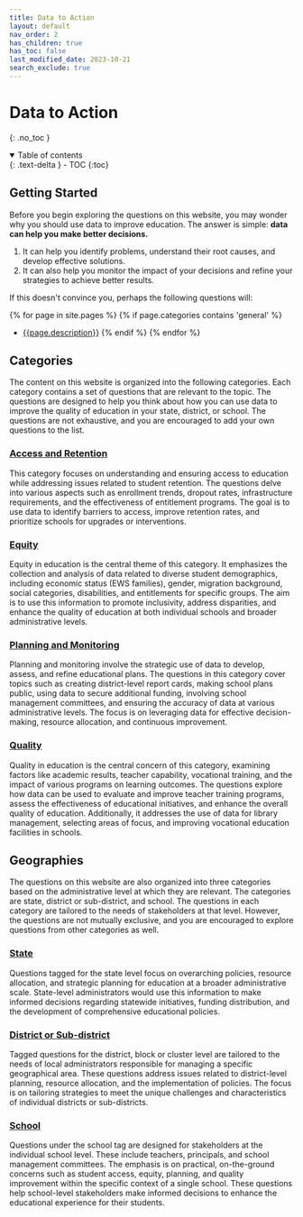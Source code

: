 ```yaml
---
title: Data to Action
layout: default
nav_order: 2
has_children: true
has_toc: false
last_modified_date: 2023-10-21
search_exclude: true
---
```


# Data to Action
{: .no_toc }

<details open markdown="block">
  <summary>
    Table of contents
  </summary>
  {: .text-delta }
- TOC
{:toc}
</details>

## Getting Started
Before you begin exploring the questions on this website, you may wonder why you should use data to improve education. The answer is simple: **data can help you make better decisions.**
1. It can help you identify problems, understand their root causes, and develop effective solutions.
2. It can also help you monitor the impact of your decisions and refine your strategies to achieve better results.

If this doesn't convince you, perhaps the following questions will:

{% for page in site.pages %}
  {% if page.categories contains 'general' %}
  -  [{{page.description}}]({{site.url}}{{page.url}})
  {% endif %}
{% endfor %}

## Categories
The content on this website is organized into the following categories. Each category contains a set of questions that are relevant to the topic. The questions are designed to help you think about how you can use data to improve the quality of education in your state, district, or school. The questions are not exhaustive, and you are encouraged to add your own questions to the list.

### [Access and Retention](./access-and-retention/)
This category focuses on understanding and ensuring access to education while addressing issues related to student retention. The questions delve into various aspects such as enrollment trends, dropout rates, infrastructure requirements, and the effectiveness of entitlement programs. The goal is to use data to identify barriers to access, improve retention rates, and prioritize schools for upgrades or interventions.

### [Equity](./equity/)
Equity in education is the central theme of this category. It emphasizes the collection and analysis of data related to diverse student demographics, including economic status (EWS families), gender, migration background, social categories, disabilities, and entitlements for specific groups. The aim is to use this information to promote inclusivity, address disparities, and enhance the quality of education at both individual schools and broader administrative levels.

### [Planning and Monitoring](./planning-and-monitoring/)
Planning and monitoring involve the strategic use of data to develop, assess, and refine educational plans. The questions in this category cover topics such as creating district-level report cards, making school plans public, using data to secure additional funding, involving school management committees, and ensuring the accuracy of data at various administrative levels. The focus is on leveraging data for effective decision-making, resource allocation, and continuous improvement.

### [Quality](./quality/)
Quality in education is the central concern of this category, examining factors like academic results, teacher capability, vocational training, and the impact of various programs on learning outcomes. The questions explore how data can be used to evaluate and improve teacher training programs, assess the effectiveness of educational initiatives, and enhance the overall quality of education. Additionally, it addresses the use of data for library management, selecting areas of focus, and improving vocational education facilities in schools.

## Geographies
The questions on this website are also organized into three categories based on the administrative level at which they are relevant. The categories are state, district or sub-district, and school. The questions in each category are tailored to the needs of stakeholders at that level. However, the questions are <span class="popover" tooltip-title="For example, a question tagged for the state level may also be relevant for district-level administrators">not mutually exclusive</span>, and you are encouraged to explore questions from other categories as well.

### [State](./state-level/)
Questions tagged for the state level focus on overarching policies, resource allocation, and strategic planning for education at a broader administrative scale. State-level administrators would use this information to make informed decisions regarding statewide initiatives, funding distribution, and the development of comprehensive educational policies.

### [District or Sub-district](./district-or-sub-district-level/)
Tagged questions for the district, block or cluster level are tailored to the needs of local administrators responsible for managing a specific geographical area. These questions address issues related to district-level planning, resource allocation, and the implementation of policies. The focus is on tailoring strategies to meet the unique challenges and characteristics of individual districts or sub-districts.

### [School](./school-level/)
Questions under the school tag are designed for stakeholders at the individual school level. These include teachers, principals, and school management committees. The emphasis is on practical, on-the-ground concerns such as student access, equity, planning, and quality improvement within the specific context of a single school. These questions help school-level stakeholders make informed decisions to enhance the educational experience for their students.